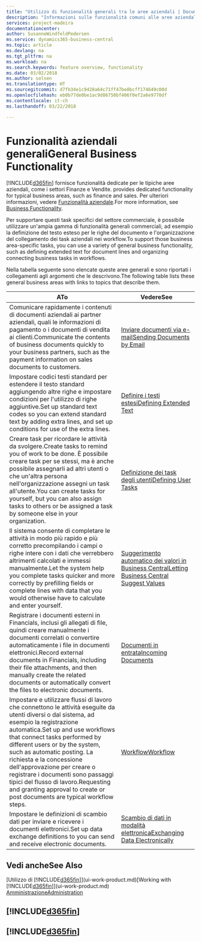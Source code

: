 ```yaml
---
title: "Utilizzo di funzionalità generali tra le aree aziendali | Documenti Microsoft"
description: "Informazioni sulle funzionalità comuni alle aree aziendali in Business Central."
services: project-madeira
documentationcenter: 
author: SusanneWindfeldPedersen
ms.service: dynamics365-business-central
ms.topic: article
ms.devlang: na
ms.tgt_pltfrm: na
ms.workload: na
ms.search.keywords: feature overview, functionality
ms.date: 03/02/2018
ms.author: solsen
ms.translationtype: HT
ms.sourcegitcommit: d7fb34e1c9428a64c71ff47be8bcff174649c00d
ms.openlocfilehash: eb0b77de0be1ac9d86750bf406f0ef2a6e9770df
ms.contentlocale: it-ch
ms.lasthandoff: 03/22/2018

---
```

# <a name="general-business-functionality"></a><span data-ttu-id="7a123-103">Funzionalità aziendali generali</span><span class="sxs-lookup"><span data-stu-id="7a123-103">General Business Functionality</span></span>
[!INCLUDE[d365fin](includes/d365fin_md.md)]<span data-ttu-id="7a123-104"> fornisce funzionalità dedicate per le tipiche aree aziendali, come i settori Finanze e Vendite.</span><span class="sxs-lookup"><span data-stu-id="7a123-104"> provides dedicated functionality for typical business areas, such as finance and sales.</span></span> <span data-ttu-id="7a123-105">Per ulteriori informazioni, vedere [Funzionalità aziendale](across-business-functionality.md).</span><span class="sxs-lookup"><span data-stu-id="7a123-105">For more information, see [Business Functionality](across-business-functionality.md).</span></span>

<span data-ttu-id="7a123-106">Per supportare questi task specifici del settore commerciale, è possibile utilizzare un'ampia gamma di funzionalità generali commerciali, ad esempio la definizione del testo esteso per le righe del documento e l'organizzazione del collegamento dei task aziendali nei workflow.</span><span class="sxs-lookup"><span data-stu-id="7a123-106">To support those business area-specific tasks, you can use a variety of general business functionality, such as defining extended text for document lines and organizing connecting business tasks in workflows.</span></span>

<span data-ttu-id="7a123-107">Nella tabella seguente sono elencate queste aree generali e sono riportati i collegamenti agli argomenti che le descrivono.</span><span class="sxs-lookup"><span data-stu-id="7a123-107">The following table lists these general business areas with links to topics that describe them.</span></span>

| <span data-ttu-id="7a123-108">A</span><span class="sxs-lookup"><span data-stu-id="7a123-108">To</span></span> | <span data-ttu-id="7a123-109">Vedere</span><span class="sxs-lookup"><span data-stu-id="7a123-109">See</span></span> |
| --- | --- |
| <span data-ttu-id="7a123-110">Comunicare rapidamente i contenuti di documenti aziendali ai partner aziendali, quali le informazioni di pagamento o i documenti di vendita ai clienti.</span><span class="sxs-lookup"><span data-stu-id="7a123-110">Communicate the contents of business documents quickly to your business partners, such as the payment information on sales documents to customers.</span></span> |[<span data-ttu-id="7a123-111">Inviare documenti via e-mail</span><span class="sxs-lookup"><span data-stu-id="7a123-111">Sending Documents by Email</span></span>](ui-how-send-documents-email.md) |
| <span data-ttu-id="7a123-112">Impostare codici testi standard per estendere il testo standard aggiungendo altre righe e impostare condizioni per l'utilizzo di righe aggiuntive.</span><span class="sxs-lookup"><span data-stu-id="7a123-112">Set up standard text codes so you can extend standard text by adding extra lines, and set up conditions for use of the extra lines.</span></span> |[<span data-ttu-id="7a123-113">Definire i testi estesi</span><span class="sxs-lookup"><span data-stu-id="7a123-113">Defining Extended Text</span></span>](ui-how-define-ext-text.md) |
|<span data-ttu-id="7a123-114">Creare task per ricordare le attività da svolgere.</span><span class="sxs-lookup"><span data-stu-id="7a123-114">Create tasks to remind you of work to be done.</span></span> <span data-ttu-id="7a123-115">È possibile creare task per se stessi, ma è anche possibile assegnarli ad altri utenti o che un'altra persona nell'organizzazione assegni un task all'utente.</span><span class="sxs-lookup"><span data-stu-id="7a123-115">You can create tasks for yourself, but you can also assign tasks to others or be assigned a task by someone else in your organization.</span></span>|[<span data-ttu-id="7a123-116">Definizione dei task degli utenti</span><span class="sxs-lookup"><span data-stu-id="7a123-116">Defining User Tasks</span></span>](across-user-tasks.md)|
|<span data-ttu-id="7a123-117">Il sistema consente di completare le attività in modo più rapido e più corretto precompilando i campi o righe intere con i dati che verrebbero altrimenti calcolati e immessi manualmente.</span><span class="sxs-lookup"><span data-stu-id="7a123-117">Let the system help you complete tasks quicker and more correctly by prefilling fields or complete lines with data that you would otherwise have to calculate and enter yourself.</span></span>|[<span data-ttu-id="7a123-118">Suggerimento automatico dei valori in Business Central</span><span class="sxs-lookup"><span data-stu-id="7a123-118">Letting Business Central Suggest Values</span></span>](ui-let-system-suggest-values.md)|
|<span data-ttu-id="7a123-119">Registrare i documenti esterni in Financials, inclusi gli allegati di file, quindi creare manualmente i documenti correlati o convertire automaticamente i file in documenti elettronici.</span><span class="sxs-lookup"><span data-stu-id="7a123-119">Record external documents in Financials, including their file attachments, and then manually create the related documents or automatically convert the files to electronic documents.</span></span>|[<span data-ttu-id="7a123-120">Documenti in entrata</span><span class="sxs-lookup"><span data-stu-id="7a123-120">Incoming Documents</span></span>](across-income-documents.md)|
|<span data-ttu-id="7a123-121">Impostare e utilizzare flussi di lavoro che connettono le attività eseguite da utenti diversi o dal sistema, ad esempio la registrazione automatica.</span><span class="sxs-lookup"><span data-stu-id="7a123-121">Set up and use workflows that connect tasks performed by different users or by the system, such as automatic posting.</span></span> <span data-ttu-id="7a123-122">La richiesta e la concessione dell'approvazione per creare o registrare i documenti sono passaggi tipici del flusso di lavoro.</span><span class="sxs-lookup"><span data-stu-id="7a123-122">Requesting and granting approval to create or post documents are typical workflow steps.</span></span>|[<span data-ttu-id="7a123-123">Workflow</span><span class="sxs-lookup"><span data-stu-id="7a123-123">Workflow</span></span>](across-workflow.md)|
| <span data-ttu-id="7a123-124">Impostare le definizioni di scambio dati per inviare e ricevere i documenti elettronici.</span><span class="sxs-lookup"><span data-stu-id="7a123-124">Set up data exchange definitions to you can send and receive electronic documents.</span></span> |[<span data-ttu-id="7a123-125">Scambio di dati in modalità elettronica</span><span class="sxs-lookup"><span data-stu-id="7a123-125">Exchanging Data Electronically</span></span>](across-data-exchange.md) |

## <a name="see-also"></a><span data-ttu-id="7a123-126">Vedi anche</span><span class="sxs-lookup"><span data-stu-id="7a123-126">See Also</span></span>
<span data-ttu-id="7a123-127">[Utilizzo di [!INCLUDE[d365fin](includes/d365fin_md.md)]](ui-work-product.md)</span><span class="sxs-lookup"><span data-stu-id="7a123-127">[Working with [!INCLUDE[d365fin](includes/d365fin_md.md)]](ui-work-product.md)</span></span>  
[<span data-ttu-id="7a123-128">Amministrazione</span><span class="sxs-lookup"><span data-stu-id="7a123-128">Administration</span></span>](admin-setup-and-administration.md)

## [!INCLUDE[d365fin](includes/free_trial_md.md)]  
## [!INCLUDE[d365fin](includes/training_link_md.md)]

